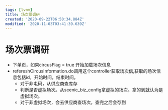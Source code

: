 ```yaml
---
tags: [lvmm]
title: 场次票调研
created: '2020-09-22T06:50:34.884Z'
modified: '2020-11-03T03:41:39.639Z'
---
```


# 场次票调研

- 下单页，如果circusFlag = true 开始加载场次信息
- refereshCircusInformation.do调用这个controller获取场次信,获取的场次信息包括id，开始时间，结束时间。
    - 对于非屯码，从供应商查库存
    - 判断是否虚拟场次。从scenic_biz_config拿虚拟的场次。拿的到就认为是虚拟场次。
    - 对于非虚拟场次，会去供应商查场次。查完之后会存到
